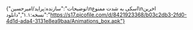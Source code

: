 {"توضیحات":"سازنده:پراید/امیرحسین\nاسکی به شدت ممنوع\nاخرین نسخه:۱.۱","دانلود":"https://s17.picofile.com/d/8421923368/b03c2db3-2fd0-4d1d-ada4-3131e8ea9baa/Animations_box.apk"}
